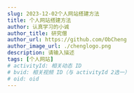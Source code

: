 ```yaml
---
slug: 2023-12-02个人网站搭建方法
title: 个人网站搭建方法
author: 认真学习的小诚
author_title: 研究僧
author_url: https://github.com/ObCheng
author_image_url: ./chenglogo.png
description: 请输入描述
tags: [个人网站]
# activityId: 相关动态 ID
# bvid: 相关视频 ID（与 activityId 2选一）
# oid: oid
---
```


<!-- truncate -->





